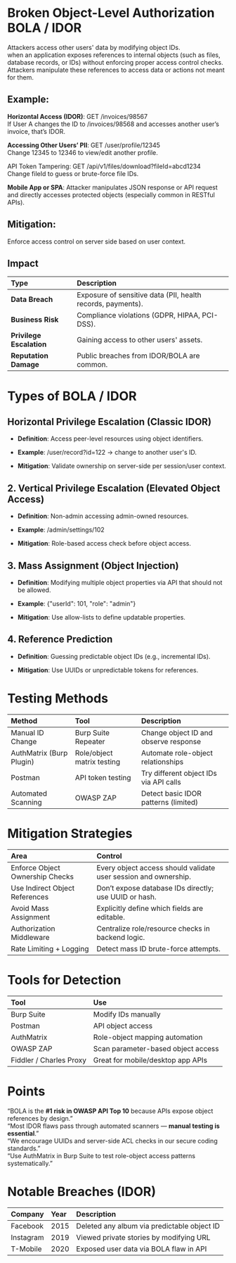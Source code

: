 # Broken Object-Level Authorization BOLA / IDOR

Attackers access other users' data by modifying object IDs.  
when an application exposes references to internal objects (such as files, database records, or IDs) without enforcing proper access control checks. Attackers manipulate these references to access data or actions not meant for them.

## Example:

**Horizontal Access (IDOR)**: GET /invoices/98567  
If User A changes the ID to /invoices/98568 and accesses another user’s invoice, that’s IDOR. 

**Accessing Other Users’ PII**: GET /user/profile/12345  
Change 12345 to 12346 to view/edit another profile.

API Token Tampering: GET /api/v1/files/download?fileId=abcd1234  
Change fileId to guess or brute-force file IDs.

**Mobile App or SPA**: Attacker manipulates JSON response or API request and directly accesses protected objects (especially common in RESTful APIs).

## Mitigation:

 Enforce access control on server side based on user context.

## Impact

| Type | Description |
| :---- | :---- |
| **Data Breach** | Exposure of sensitive data (PII, health records, payments). |
| **Business Risk** | Compliance violations (GDPR, HIPAA, PCI-DSS). |
| **Privilege Escalation** | Gaining access to other users' assets. |
| **Reputation Damage** | Public breaches from IDOR/BOLA are common. |

# Types of BOLA / IDOR

## Horizontal Privilege Escalation (Classic IDOR)

* **Definition**: Access peer-level resources using object identifiers.

* **Example**: /user/record?id=122 → change to another user's ID.

* **Mitigation**: Validate ownership on server-side per session/user context.

## 2\. Vertical Privilege Escalation (Elevated Object Access)

* **Definition**: Non-admin accessing admin-owned resources.

* **Example**: /admin/settings/102

* **Mitigation**: Role-based access check before object access.

## 3\. Mass Assignment (Object Injection)

* **Definition**: Modifying multiple object properties via API that should not be allowed.

* **Example**: {"userId": 101, "role": "admin"}

* **Mitigation**: Use allow-lists to define updatable properties.

## 4\. Reference Prediction

* **Definition**: Guessing predictable object IDs (e.g., incremental IDs).

* **Mitigation**: Use UUIDs or unpredictable tokens for references.

# Testing Methods

| Method | Tool | Description |
| :---- | :---- | :---- |
| Manual ID Change | Burp Suite Repeater | Change object ID and observe response |
| AuthMatrix (Burp Plugin) | Role/object matrix testing | Automate role-object relationships |
| Postman | API token testing | Try different object IDs via API calls |
| Automated Scanning | OWASP ZAP | Detect basic IDOR patterns (limited) |

# Mitigation Strategies

| Area | Control |
| :---- | :---- |
| Enforce Object Ownership Checks | Every object access should validate user session and ownership. |
| Use Indirect Object References | Don’t expose database IDs directly; use UUID or hash. |
| Avoid Mass Assignment | Explicitly define which fields are editable. |
| Authorization Middleware | Centralize role/resource checks in backend logic. |
| Rate Limiting \+ Logging | Detect mass ID brute-force attempts. |

# Tools for Detection

| Tool | Use |
| :---- | :---- |
| Burp Suite | Modify IDs manually |
| Postman | API object access |
| AuthMatrix | Role-object mapping automation |
| OWASP ZAP | Scan parameter-based object access |
| Fiddler / Charles Proxy | Great for mobile/desktop app APIs |

# Points

“BOLA is the **\#1 risk in OWASP API Top 10** because APIs expose object references by design.”  
 “Most IDOR flaws pass through automated scanners — **manual testing is essential**.”  
“We encourage UUIDs and server-side ACL checks in our secure coding standards.”  
 “Use AuthMatrix in Burp Suite to test role-object access patterns systematically.”

# Notable Breaches (IDOR)

| Company | Year | Description |
| :---- | :---- | :---- |
| Facebook | 2015 | Deleted any album via predictable object ID |
| Instagram | 2019 | Viewed private stories by modifying URL |
| T-Mobile | 2020 | Exposed user data via BOLA flaw in API |

